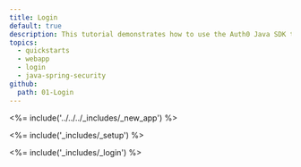 ```yaml
---
title: Login
default: true
description: This tutorial demonstrates how to use the Auth0 Java SDK to add authentication and authorization to your Java Spring web app.
topics:
  - quickstarts
  - webapp
  - login
  - java-spring-security
github:
  path: 01-Login
---
```

<%= include('../../../_includes/_new_app') %>

<%= include('_includes/_setup') %>

<%= include('_includes/_login') %>
